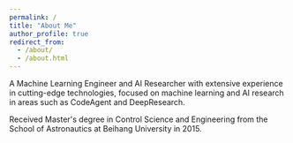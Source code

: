 ```yaml
---
permalink: /
title: "About Me"
author_profile: true
redirect_from: 
  - /about/
  - /about.html
---
```


A Machine Learning Engineer and AI Researcher with extensive experience in cutting-edge technologies, focused on machine learning and AI research in areas such as CodeAgent and DeepResearch. 

Received Master's degree in Control Science and Engineering from the School of Astronautics at Beihang University in 2015.